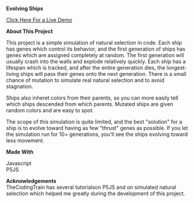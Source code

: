 <b>Evolving Ships</b><br>

[Click Here For a Live Demo](https://editor.p5js.org/angelopportunity/sketches/TwyiExUv4/)

<b>About This Project</b><br>

This project is a simple simulation of natural selection in code. Each ship has genes which control its behavior, and the first generation of ships has
genes which are assigned completely at random. The first generation will usually crash into the walls and explode relatively quickly. Each ship has a lifespan
which is tracked, and after the entire generation dies, the longest-living ships will pass their genes onto the next generation. There is a small chance of mutation
to simulate real natural selection and to avoid stagnation.

Ships also inheret colors from their parents, so you can more easily tell which ships descended from which parents. Mutated ships are given random colors and are 
easy to spot.

The scope of this simulation is quite limited, and the best "solution" for a ship is to evolve toward having as few "thrust" genes as possible. If you let the
simulation run for 10+ generations, you'll see the ships evolving toward less movement.

<b>Made With</b>

Javascript<br>
P5JS

<b>Acknowledgements</b><br>
TheCodingTrain has several tutorialson P5JS and on simulated natural selection which helped me greatly during the development of this project. 
